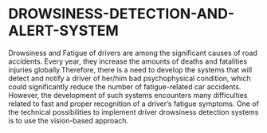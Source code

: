 # DROWSINESS-DETECTION-AND-ALERT-SYSTEM
Drowsiness and Fatigue of drivers are among the significant causes of road accidents. Every year, they increase the amounts of deaths and fatalities injuries globally.Therefore, there is a need to develop the systems that will detect and notify a driver of her/him bad psychophysical condition, which could significantly reduce the number of fatigue-related car accidents. However, the development of such systems encounters many difficulties related to fast and proper recognition of a driver’s fatigue symptoms. One of the technical possibilities to implement driver drowsiness detection systems is to use the vision-based approach.
